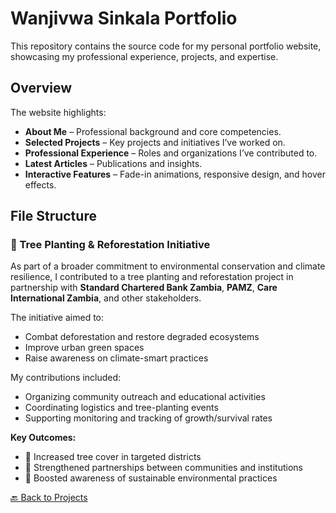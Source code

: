 # Wanjivwa Sinkala Portfolio

This repository contains the source code for my personal portfolio website, showcasing my professional experience, projects, and expertise.

## Overview

The website highlights:

- **About Me** – Professional background and core competencies.
- **Selected Projects** – Key projects and initiatives I’ve worked on.
- **Professional Experience** – Roles and organizations I’ve contributed to.
- **Latest Articles** – Publications and insights.
- **Interactive Features** – Fade-in animations, responsive design, and hover effects.

## File Structure

### 🌱 Tree Planting & Reforestation Initiative

As part of a broader commitment to environmental conservation and climate resilience, I contributed to a tree planting and reforestation project in partnership with **Standard Chartered Bank Zambia**, **PAMZ**, **Care International Zambia**, and other stakeholders.

The initiative aimed to:
- Combat deforestation and restore degraded ecosystems
- Improve urban green spaces
- Raise awareness on climate-smart practices

My contributions included:
- Organizing community outreach and educational activities
- Coordinating logistics and tree-planting events
- Supporting monitoring and tracking of growth/survival rates

**Key Outcomes:**
- 🌳 Increased tree cover in targeted districts
- 🤝 Strengthened partnerships between communities and institutions
- 📢 Boosted awareness of sustainable environmental practices

[🔙 Back to Projects](projects.html)
